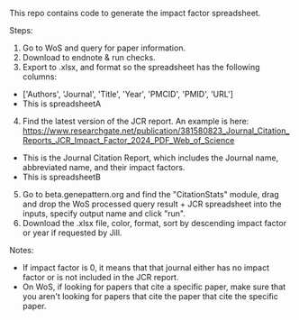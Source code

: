 This repo contains code to generate the impact factor spreadsheet. 

Steps: 
1. Go to WoS and query for paper information.
2. Download to endnote & run checks.
3. Export to .xlsx, and format so the spreadsheet has the following columns:
  - ['Authors', 'Journal', 'Title', 'Year', 'PMCID', 'PMID', 'URL']
  - This is spreadsheetA
4. Find the latest version of the JCR report. An example is here: https://www.researchgate.net/publication/381580823_Journal_Citation_Reports_JCR_Impact_Factor_2024_PDF_Web_of_Science
  - This is the Journal Citation Report, which includes the Journal name, abbreviated name, and their impact factors.
  - This is spreadsheetB
5. Go to beta.genepattern.org and find the "CitationStats" module, drag and drop the WoS processed query result + JCR spreadsheet into the inputs, specify output name and click "run".
6. Download the .xlsx file, color, format, sort by descending impact factor or year if requested by Jill.


Notes: 
- If impact factor is 0, it means that that journal either has no impact factor or is not included in the JCR report.
- On WoS, if looking for papers that cite a specific paper, make sure that you aren't looking for papers that cite the paper that cite the specific paper.

